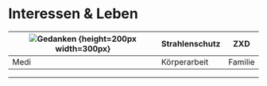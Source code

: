 # Interessen & Leben



[Ged]: https://openclipart.org/image/400px/273488 "Gedanken"

<!-- ![Gedanken](https://github.com/adam-p/markdown-here/raw/master/src/common/images/icon48.png "Logo Title Text 1") 
![Gedanken](https://openclipart.org/download/273488/Man-Light-Bulb-Brain.svg {height=400px width=500px} "Gedanken") -->

| ![Gedanken][Ged] {height=200px width=300px}  | Strahlenschutz | ZXD  
| --------- |--------------- | ----
| Medi      | Körperarbeit   | Familie 

---
